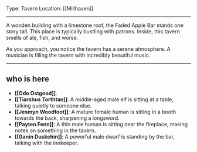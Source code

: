Type: Tavern
Location: [[Millhaven]]

---

A wooden building with a limestone roof, the Faded Apple Bar stands one story tall. This place is typically bustling with patrons. Inside, this tavern smells of ale, fish, and worse.

As you approach, you notice the tavern has a serene atmosphere. A musician is filling the tavern with incredibly beautiful music.

---

## who is here

- **[[Odo Ostgood]]**.
- **[[Tiarshus Torthtan]]**: A middle-aged male elf is sitting at a table, talking quietly to someone else.
- **[[Jesmyn Woodfoot]]**: A mature female human is sitting in a booth towards the back, sharpening a longsword.
- **[[Payten Fenn]]**: A thin male human is sitting near the fireplace, making notes on something in the tavern.
- **[[Ganin Duskchin]]**: A powerful male dwarf is standing by the bar, talking with the innkeeper.
